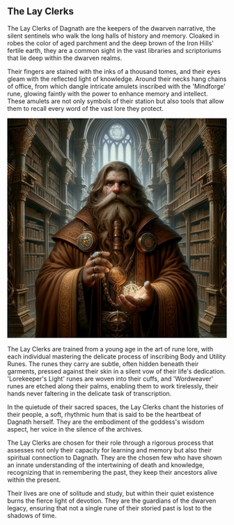## The Lay Clerks

The Lay Clerks of Dagnath are the keepers of the dwarven narrative, the silent sentinels who walk the long halls of history and memory. Cloaked in robes the color of aged parchment and the deep brown of the Iron Hills' fertile earth, they are a common sight in the vast libraries and scriptoriums that lie deep within the dwarven realms.

Their fingers are stained with the inks of a thousand tomes, and their eyes gleam with the reflected light of knowledge. Around their necks hang chains of office, from which dangle intricate amulets inscribed with the 'Mindforge' rune, glowing faintly with the power to enhance memory and intellect. These amulets are not only symbols of their station but also tools that allow them to recall every word of the vast lore they protect.


![Guide of Souls](Lay_Clerks.png)

The Lay Clerks are trained from a young age in the art of rune lore, with each individual mastering the delicate process of inscribing Body and Utility Runes. The runes they carry are subtle, often hidden beneath their garments, pressed against their skin in a silent vow of their life's dedication. 'Lorekeeper's Light' runes are woven into their cuffs, and 'Wordweaver' runes are etched along their palms, enabling them to work tirelessly, their hands never faltering in the delicate task of transcription.

In the quietude of their sacred spaces, the Lay Clerks chant the histories of their people, a soft, rhythmic hum that is said to be the heartbeat of Dagnath herself. They are the embodiment of the goddess's wisdom aspect, her voice in the silence of the archives.

The Lay Clerks are chosen for their role through a rigorous process that assesses not only their capacity for learning and memory but also their spiritual connection to Dagnath. They are the chosen few who have shown an innate understanding of the intertwining of death and knowledge, recognizing that in remembering the past, they keep their ancestors alive within the present.

Their lives are one of solitude and study, but within their quiet existence burns the fierce light of devotion. They are the guardians of the dwarven legacy, ensuring that not a single rune of their storied past is lost to the shadows of time.

